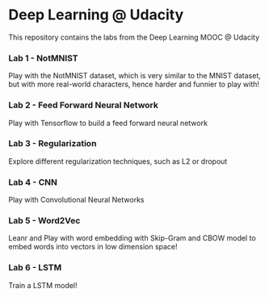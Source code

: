 # Deep Learning @ Udacity
This repository contains the labs from the Deep Learning MOOC @ Udacity

### Lab 1 - NotMNIST
Play with the NotMNIST dataset, which is very similar to the MNIST dataset, but with more real-world characters, hence harder and funnier to play with!

### Lab 2 - Feed Forward Neural Network
Play with Tensorflow to build a feed forward neural network

### Lab 3 - Regularization
Explore different regularization techniques, such as L2 or dropout

### Lab 4 - CNN
Play with Convolutional Neural Networks

### Lab 5 - Word2Vec
Leanr and Play with word embedding with Skip-Gram and CBOW model to embed words into vectors in low dimension space!

### Lab 6 - LSTM
Train a LSTM model!
